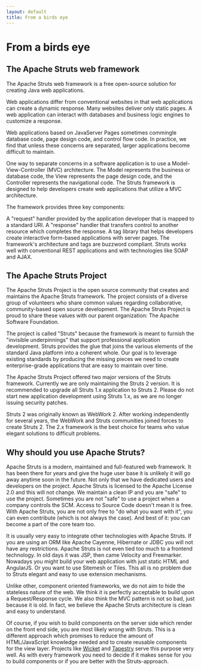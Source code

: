 ```yaml
---
layout: default
title: From a birds eye
---
```


# From a birds eye

## The Apache Struts web framework

The Apache Struts web framework is a free open-source solution for
creating Java web applications.

Web applications differ from conventional websites in that web applications
can create a dynamic response. Many websites deliver only static pages.
A web application can interact with databases and business logic engines
to customize a response.

Web applications based on JavaServer Pages sometimes commingle database
code, page design code, and control flow code. In practice, we find that
unless these concerns are separated, larger applications become
difficult to maintain.

One way to separate concerns in a software application is to use a
Model-View-Controller (MVC) architecture. The Model represents the business or
database code, the View represents the page design code, and the Controller
represents the navigational code. The Struts framework is designed to help
developers create web applications that utilize a MVC architecture.

The framework provides three key components:

A "request" handler provided by the application developer that is mapped to a standard URI.
A "response" handler that transfers control to another resource which completes the response.
A tag library that helps developers create interactive form-based applications with server pages.
The framework's architecture and tags are buzzword compliant. Struts works
well with conventional REST applications and with technologies like SOAP and AJAX.

## The Apache Struts Project

The Apache Struts Project is the open source community that creates and maintains
the Apache Struts framework. The project consists of a diverse group of volunteers
who share common values regarding collaborative, community-based open source development.
The Apache Struts Project is proud to share these values with our parent organization:
The Apache Software Foundation.

The project is called "Struts" because the framework is meant to furnish the
"invisible underpinnings" that support professional application development.
Struts provides the glue that joins the various elements of the standard Java platform
into a coherent whole. Our goal is to leverage existing standards by producing the missing
pieces we need to create enterprise-grade applications that are easy to maintain over time.

The Apache Struts Project offered two major versions of the Struts framework. Currently we are 
only maintaining the Struts 2 version. It is recommended to upgrade all Struts 1.x application 
to Struts 2. Please do not start new application development using Struts 1.x, as we are no longer 
issuing security patches.

Struts 2 was originally known as WebWork 2. After working independently for several years,
the WebWork and Struts communities joined forces to create Struts 2. The 2.x framework
is the best choice for teams who value elegant solutions to difficult problems.

## Why should you use Apache Struts?

Apache Struts is a modern, maintained and full-featured web framework. It has been there
for years and give the huge user base it is unlikely it will go away anytime soon
in the future. Not only that we have dedicated users and developers on the project.
Apache Struts is licensed to the Apache License 2.0 and this will not change. We maintain
a clean IP and you are "safe" to use the project. Sometimes you are not "safe" to use
a project when a company controls the SCM. Access to Source Code doesn't mean it is free.
With Apache Struts, you are not only free to "do what you want with it", you can even
contribute (which is not always the case). And best of it: you can become a part of the
core team too.

It is usually very easy to integrate other technologies with Apache Struts. If you are
using an ORM like Apache Cayenne, Hibernate or JDBC you will not have any restrictions.
Apache Struts is not even tied too much to a frontend technology. In old days it was
JSP, then came Velocity and Freemarker. Nowadays you might build your web application
with just static HTML and AngularJS. Or you want to use Sitemesh or Tiles. This all
is no problem due to Struts elegant and easy to use extension mechanisms.

Unlike other, component oriented frameworks, we do not aim to hide the stateless nature
of the web. We think it is perfectly acceptable to build upon a Request/Response cycle.
We also think the MVC pattern is not so bad, just because it is old. In fact, we believe
the Apache Struts architecture is clean and easy to understand.

Of course, if you wish to build components on the server side which render on the front end
side, you are most likely wrong with Struts. This is a different approach which promises
to reduce the amount of HTML/JavaScript knowledge needed and to create reusable components for
the view layer. Projects like <a href="http://wicket.apache.org">Wicket</a> and
<a href="http://tapestry.apache.org">Tapestry</a> serve this purpose very well. As with every
framework you need to decide if it makes sense for you to build components or if
you are better with the Struts-approach.

